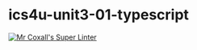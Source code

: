 # ics4u-unit3-01-typescript

[![Mr Coxall's Super Linter](https://github.com/noah-mccaskill/ics4u-unit3-01-typescript/workflows/Mr%20Coxall's%20Super%20Linter/badge.svg)](https://github.com/noah-mccaskill/ics4u-unit3-01-typescript/actions/)

